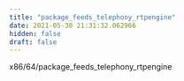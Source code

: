 ```yaml
---
title: "package_feeds_telephony_rtpengine"
date: 2021-05-30 21:31:32.062966
hidden: false
draft: false
---
```


x86/64/package_feeds_telephony_rtpengine

